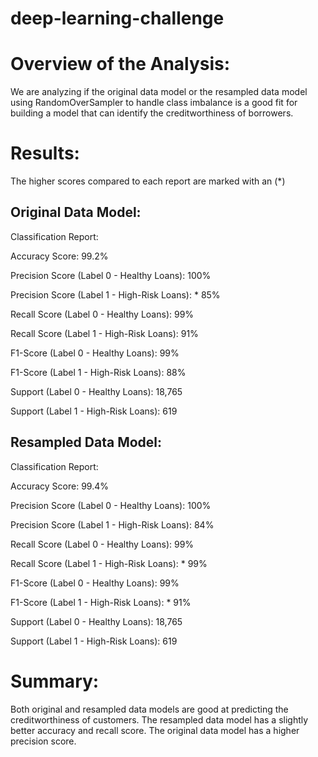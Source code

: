 # deep-learning-challenge

# Overview of the Analysis:
We are analyzing if the original data model or the resampled data model using RandomOverSampler to handle class imbalance is a good fit for building a model that can identify the creditworthiness of borrowers.

# Results:
The higher scores compared to each report are marked with an (*)

## Original Data Model:

Classification Report:

Accuracy Score: 99.2%

Precision Score (Label 0 - Healthy Loans): 100%

Precision Score (Label 1 - High-Risk Loans): * 85%

Recall Score (Label 0 - Healthy Loans): 99%

Recall Score (Label 1 - High-Risk Loans): 91%

F1-Score (Label 0 - Healthy Loans): 99%

F1-Score (Label 1 - High-Risk Loans): 88%

Support (Label 0 - Healthy Loans): 18,765

Support (Label 1 - High-Risk Loans): 619

## Resampled Data Model:

Classification Report:

Accuracy Score: 99.4%

Precision Score (Label 0 - Healthy Loans): 100%

Precision Score (Label 1 - High-Risk Loans): 84%

Recall Score (Label 0 - Healthy Loans): 99%

Recall Score (Label 1 - High-Risk Loans): * 99%

F1-Score (Label 0 - Healthy Loans): 99%

F1-Score (Label 1 - High-Risk Loans): * 91%

Support (Label 0 - Healthy Loans): 18,765

Support (Label 1 - High-Risk Loans): 619

# Summary:

Both original and resampled data models are good at predicting the creditworthiness of customers. The resampled data model has a slightly better accuracy and recall score. The original data model has a higher precision score.
